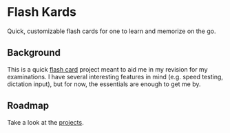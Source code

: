 # Flash Kards

Quick, customizable flash cards for one to learn and memorize on the go.

## Background

This is a quick [flash card](https://en.wikipedia.org/wiki/Flashcard) project meant to aid me in my revision for my examinations.
I have several interesting features in mind (e.g. speed testing, dictation input),
but for now, the essentials are enough to get me by.

## Roadmap

Take a look at the [projects](https://github.com/zwliew/flash-kards/projects).

